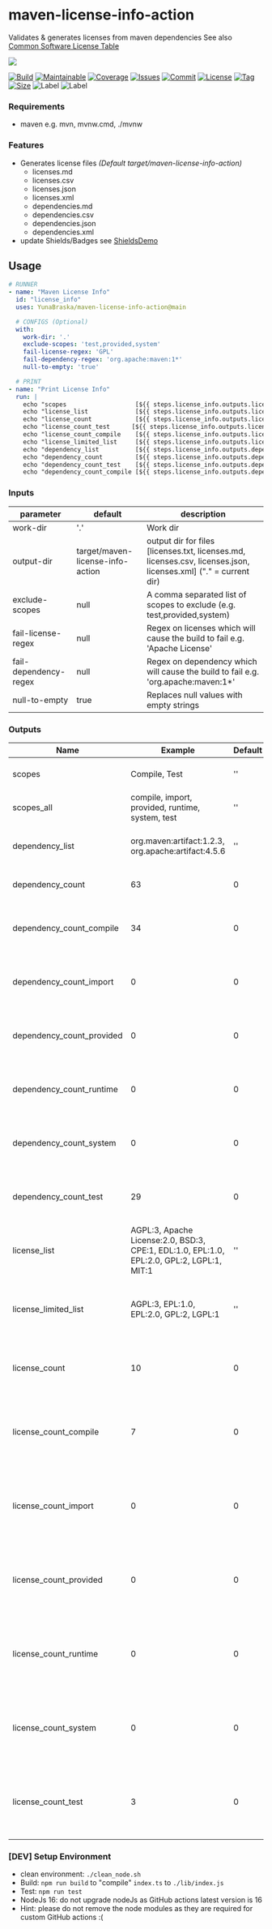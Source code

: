 # maven-license-info-action

Validates & generates licenses from maven dependencies
See also [Common Software License Table](https://github.com/YunaBraska/software-licenses)

[![](https://img.shields.io/static/v1?label=Sponsor&message=%E2%9D%A4&logo=GitHub&color=%23fe8e86)](https://github.com/sponsors/YunaBraska)

[![Build][build_shield]][build_link]
[![Maintainable][maintainable_shield]][maintainable_link]
[![Coverage][coverage_shield]][coverage_link]
[![Issues][issues_shield]][issues_link]
[![Commit][commit_shield]][commit_link]
[![License][license_shield]][license_link]
[![Tag][tag_shield]][tag_link]
[![Size][size_shield]][size_shield]
![Label][label_shield]
![Label][node_version]

### Requirements

* maven e.g. mvn, mvnw.cmd, ./mvnw

### Features

* Generates license files *(Default target/maven-license-info-action)*
    * licenses.md
    * licenses.csv
    * licenses.json
    * licenses.xml
    * dependencies.md
    * dependencies.csv
    * dependencies.json
    * dependencies.xml
* update Shields/Badges
  see [ShieldsDemo](https://github.com/YunaBraska/maven-license-info-action/blob/main/test/resources/maven/project/wrapper_17/ShieldDemo.md)

## Usage

```yaml
# RUNNER
- name: "Maven License Info"
  id: "license_info"
  uses: YunaBraska/maven-license-info-action@main

  # CONFIGS (Optional)
  with:
    work-dir: '.'
    exclude-scopes: 'test,provided,system'
    fail-license-regex: 'GPL'
    fail-dependency-regex: 'org.apache:maven:1*'
    null-to-empty: 'true'

  # PRINT
- name: "Print License Info"
  run: |
    echo "scopes                   [${{ steps.license_info.outputs.license_count }}]"
    echo "license_list             [${{ steps.license_info.outputs.license_list }}]"
    echo "license_count            [${{ steps.license_info.outputs.license_count }}]"
    echo "license_count_test      [${{ steps.license_info.outputs.license_count_compile }}]"
    echo "license_count_compile    [${{ steps.license_info.outputs.license_count_compile }}]"
    echo "license_limited_list     [${{ steps.license_info.outputs.license_limited_list }}]"
    echo "dependency_list          [${{ steps.license_info.outputs.dependency_list }}]"
    echo "dependency_count         [${{ steps.license_info.outputs.dependency_count }}]"
    echo "dependency_count_test    [${{ steps.license_info.outputs.dependency_count_test }}]"
    echo "dependency_count_compile [${{ steps.license_info.outputs.dependency_count_compile }}]"

```

### Inputs

| parameter             | default                          | description                                                                                                      |
|-----------------------|----------------------------------|------------------------------------------------------------------------------------------------------------------|
| work-dir              | '.'                              | Work dir                                                                                                         |
| output-dir            | target/maven-license-info-action | output dir for files \[licenses.txt, licenses.md, licenses.csv, licenses.json, licenses.xml] ("." = current dir) |
| exclude-scopes        | null                             | A comma separated list of scopes to exclude (e.g. test,provided,system)                                          |
| fail-license-regex    | null                             | Regex on licenses which will cause the build to fail e.g. 'Apache License'                                       |
| fail-dependency-regex | null                             | Regex on dependency which will cause the build to fail e.g. 'org.apache:maven:1*'                                |
| null-to-empty         | true                             | Replaces null values with empty strings                                                                          |

### Outputs

| Name                      | Example                                                                                   | Default | Description                                                                                                          |
|---------------------------|-------------------------------------------------------------------------------------------|---------|----------------------------------------------------------------------------------------------------------------------|
| scopes                    | Compile, Test                                                                             | ''      | Number of third party dependencies                                                                                   |
| scopes_all                | compile, import, provided, runtime, system, test                                          | ''      | Number of third party dependencies                                                                                   |
| dependency_list           | org.maven:artifact:1.2.3, org.apache:artifact:4.5.6                                       | ''      | Branch_default commits that are not in the branch                                                                    |
| dependency_count          | 63                                                                                        | 0       | Number of third party dependencies                                                                                   |
| dependency_count_compile  | 34                                                                                        | 0       | Number of third party dependencies for scope \[compile]                                                              |
| dependency_count_import   | 0                                                                                         | 0       | Number of third party dependencies for scope \[import]                                                               |
| dependency_count_provided | 0                                                                                         | 0       | Number of third party dependencies for scope \[provided]                                                             |
| dependency_count_runtime  | 0                                                                                         | 0       | Number of third party dependencies for scope \[runtime]                                                              |
| dependency_count_system   | 0                                                                                         | 0       | Number of third party dependencies for scope \[system]                                                               |
| dependency_count_test     | 29                                                                                        | 0       | Number of third party dependencies for scope \[test]                                                                 |
| license_list              | AGPL:3, Apache License:2.0, BSD:3, CPE:1, EDL:1.0, EPL:1.0, EPL:2.0, GPL:2, LGPL:1, MIT:1 | ''      | List of used licenses                                                                                                |
| license_limited_list      | AGPL:3, EPL:1.0, EPL:2.0, GPL:2, LGPL:1                                                   | ''      | List of licenses which has limits ([Common Software License Table](https://github.com/YunaBraska/software-licenses)) |
| license_count             | 10                                                                                        | 0       | Number of licenses provided in third party dependencies                                                              |
| license_count_compile     | 7                                                                                         | 0       | Number of licenses provided in third party dependencies for scope \[compile]                                         |
| license_count_import      | 0                                                                                         | 0       | Number of licenses provided in third party dependencies for scope \[import]                                          |
| license_count_provided    | 0                                                                                         | 0       | Number of licenses provided in third party dependencies for scope \[provided]                                        |
| license_count_runtime     | 0                                                                                         | 0       | Number of licenses provided in third party dependencies for scope \[runtime]                                         |
| license_count_system      | 0                                                                                         | 0       | Number of licenses provided in third party dependencies for scope \[system]                                          |
| license_count_test        | 3                                                                                         | 0       | Number of licenses provided in third party dependencies for scope \[test]                                            |

### \[DEV] Setup Environment

* clean environment: `./clean_node.sh`
* Build: `npm run build` to "compile" `index.ts` to `./lib/index.js`
* Test: `npm run test`
* NodeJs 16: do not upgrade nodeJs as GitHub actions latest version is 16
* Hint: please do not remove the node modules as they are required for custom GitHub actions :(

[build_shield]: https://github.com/YunaBraska/maven-license-info-action/actions/workflows/publish.yml/badge.svg

[build_link]: https://github.com/YunaBraska/maven-license-info-action/actions/workflows/publish.yml/badge.svg

[maintainable_shield]: https://img.shields.io/codeclimate/maintainability/YunaBraska/maven-license-info-action?style=flat-square

[maintainable_link]: https://codeclimate.com/github/YunaBraska/maven-license-info-action/maintainability

[coverage_shield]: https://img.shields.io/codeclimate/coverage/YunaBraska/maven-license-info-action?style=flat-square

[coverage_link]: https://codeclimate.com/github/YunaBraska/maven-license-info-action/test_coverage

[issues_shield]: https://img.shields.io/github/issues/YunaBraska/maven-license-info-action?style=flat-square

[issues_link]: https://github.com/YunaBraska/maven-license-info-action/commits/main

[commit_shield]: https://img.shields.io/github/last-commit/YunaBraska/maven-license-info-action?style=flat-square

[commit_link]: https://github.com/YunaBraska/maven-license-info-action/issues

[license_shield]: https://img.shields.io/github/license/YunaBraska/maven-license-info-action?style=flat-square

[license_link]: https://github.com/YunaBraska/maven-license-info-action/blob/main/LICENSE

[tag_shield]: https://img.shields.io/github/v/tag/YunaBraska/maven-license-info-action?style=flat-square

[tag_link]: https://github.com/YunaBraska/maven-license-info-action/releases

[size_shield]: https://img.shields.io/github/repo-size/YunaBraska/maven-license-info-action?style=flat-square

[label_shield]: https://img.shields.io/badge/Yuna-QueenInside-blueviolet?style=flat-square

[gitter_shield]: https://img.shields.io/gitter/room/YunaBraska/maven-license-info-action?style=flat-square

[gitter_link]: https://gitter.im/maven-license-info-action/Lobby

[node_version]: https://img.shields.io/badge/node-16-blueviolet?style=flat-square
